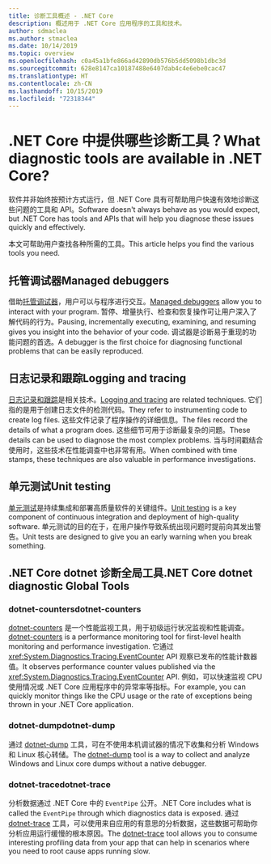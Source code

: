 ```yaml
---
title: 诊断工具概述 - .NET Core
description: 概述用于 .NET Core 应用程序的工具和技术。
author: sdmaclea
ms.author: stmaclea
ms.date: 10/14/2019
ms.topic: overview
ms.openlocfilehash: c0a45a1bfe866ad42890db576b5dd5098b1dbc3d
ms.sourcegitcommit: 628e8147ca10187488e6407dab4c4e6ebe0cac47
ms.translationtype: HT
ms.contentlocale: zh-CN
ms.lasthandoff: 10/15/2019
ms.locfileid: "72318344"
---
```

# <a name="what-diagnostic-tools-are-available-in-net-core"></a><span data-ttu-id="90bc4-103">.NET Core 中提供哪些诊断工具？</span><span class="sxs-lookup"><span data-stu-id="90bc4-103">What diagnostic tools are available in .NET Core?</span></span>

<span data-ttu-id="90bc4-104">软件并非始终按预计方式运行，但 .NET Core 具有可帮助用户快速有效地诊断这些问题的工具和 API。</span><span class="sxs-lookup"><span data-stu-id="90bc4-104">Software doesn't always behave as you would expect, but .NET Core has tools and APIs that will help you diagnose these issues quickly and effectively.</span></span>

<span data-ttu-id="90bc4-105">本文可帮助用户查找各种所需的工具。</span><span class="sxs-lookup"><span data-stu-id="90bc4-105">This article helps you find the various tools you need.</span></span>

## <a name="managed-debuggers"></a><span data-ttu-id="90bc4-106">托管调试器</span><span class="sxs-lookup"><span data-stu-id="90bc4-106">Managed debuggers</span></span>

<span data-ttu-id="90bc4-107">借助[托管调试器](managed-debuggers.md)，用户可以与程序进行交互。</span><span class="sxs-lookup"><span data-stu-id="90bc4-107">[Managed debuggers](managed-debuggers.md) allow you to interact with your program.</span></span> <span data-ttu-id="90bc4-108">暂停、增量执行、检查和恢复操作可让用户深入了解代码的行为。</span><span class="sxs-lookup"><span data-stu-id="90bc4-108">Pausing, incrementally executing, examining,  and resuming gives you insight into the behavior of your code.</span></span> <span data-ttu-id="90bc4-109">调试器是诊断易于重现的功能问题的首选。</span><span class="sxs-lookup"><span data-stu-id="90bc4-109">A debugger is the first choice for diagnosing functional problems that can be easily reproduced.</span></span>

## <a name="logging-and-tracing"></a><span data-ttu-id="90bc4-110">日志记录和跟踪</span><span class="sxs-lookup"><span data-stu-id="90bc4-110">Logging and tracing</span></span>

<span data-ttu-id="90bc4-111">[日志记录和跟踪](logging-tracing.md)是相关技术。</span><span class="sxs-lookup"><span data-stu-id="90bc4-111">[Logging and tracing](logging-tracing.md) are related techniques.</span></span> <span data-ttu-id="90bc4-112">它们指的是用于创建日志文件的检测代码。</span><span class="sxs-lookup"><span data-stu-id="90bc4-112">They refer to instrumenting code to create log files.</span></span> <span data-ttu-id="90bc4-113">这些文件记录了程序操作的详细信息。</span><span class="sxs-lookup"><span data-stu-id="90bc4-113">The files record the details of what a program does.</span></span> <span data-ttu-id="90bc4-114">这些细节可用于诊断最复杂的问题。</span><span class="sxs-lookup"><span data-stu-id="90bc4-114">These details can be used to diagnose the most complex problems.</span></span> <span data-ttu-id="90bc4-115">当与时间戳结合使用时，这些技术在性能调查中也非常有用。</span><span class="sxs-lookup"><span data-stu-id="90bc4-115">When combined with time stamps, these techniques are also valuable in performance investigations.</span></span>

## <a name="unit-testing"></a><span data-ttu-id="90bc4-116">单元测试</span><span class="sxs-lookup"><span data-stu-id="90bc4-116">Unit testing</span></span>

<span data-ttu-id="90bc4-117">[单元测试](../testing/index.md)是持续集成和部署高质量软件的关键组件。</span><span class="sxs-lookup"><span data-stu-id="90bc4-117">[Unit testing](../testing/index.md) is a key component of continuous integration and deployment of high-quality software.</span></span> <span data-ttu-id="90bc4-118">单元测试的目的在于，在用户操作导致系统出现问题时提前向其发出警告。</span><span class="sxs-lookup"><span data-stu-id="90bc4-118">Unit tests are designed to give you an early warning when you break something.</span></span>

## <a name="net-core-dotnet-diagnostic-global-tools"></a><span data-ttu-id="90bc4-119">.NET Core dotnet 诊断全局工具</span><span class="sxs-lookup"><span data-stu-id="90bc4-119">.NET Core dotnet diagnostic Global Tools</span></span>

### <a name="dotnet-counters"></a><span data-ttu-id="90bc4-120">dotnet-counters</span><span class="sxs-lookup"><span data-stu-id="90bc4-120">dotnet-counters</span></span>

<span data-ttu-id="90bc4-121">[dotnet-counters](dotnet-counters.md) 是一个性能监视工具，用于初级运行状况监视和性能调查。</span><span class="sxs-lookup"><span data-stu-id="90bc4-121">[dotnet-counters](dotnet-counters.md) is a performance monitoring tool for first-level health monitoring and performance investigation.</span></span> <span data-ttu-id="90bc4-122">它通过 <xref:System.Diagnostics.Tracing.EventCounter> API 观察已发布的性能计数器值。</span><span class="sxs-lookup"><span data-stu-id="90bc4-122">It observes performance counter values published via the <xref:System.Diagnostics.Tracing.EventCounter> API.</span></span> <span data-ttu-id="90bc4-123">例如，可以快速监视 CPU 使用情况或 .NET Core 应用程序中的异常率等指标。</span><span class="sxs-lookup"><span data-stu-id="90bc4-123">For example, you can quickly monitor things like the CPU usage or the rate of exceptions being thrown in your .NET Core application.</span></span>

### <a name="dotnet-dump"></a><span data-ttu-id="90bc4-124">dotnet-dump</span><span class="sxs-lookup"><span data-stu-id="90bc4-124">dotnet-dump</span></span>

<span data-ttu-id="90bc4-125">通过 [dotnet-dump](dotnet-dump.md) 工具，可在不使用本机调试器的情况下收集和分析 Windows 和 Linux 核心转储。</span><span class="sxs-lookup"><span data-stu-id="90bc4-125">The [dotnet-dump](dotnet-dump.md) tool is a way to collect and analyze Windows and Linux core dumps without a native debugger.</span></span>

### <a name="dotnet-trace"></a><span data-ttu-id="90bc4-126">dotnet-trace</span><span class="sxs-lookup"><span data-stu-id="90bc4-126">dotnet-trace</span></span>

<span data-ttu-id="90bc4-127">分析数据通过 .NET Core 中的 `EventPipe` 公开。</span><span class="sxs-lookup"><span data-stu-id="90bc4-127">.NET Core includes what is called the `EventPipe` through which diagnostics data is exposed.</span></span> <span data-ttu-id="90bc4-128">通过 [dotnet-trace](dotnet-trace.md) 工具，可以使用来自应用的有意思的分析数据，这些数据可帮助你分析应用运行缓慢的根本原因。</span><span class="sxs-lookup"><span data-stu-id="90bc4-128">The [dotnet-trace](dotnet-trace.md) tool allows you to consume interesting profiling data from your app that can help in scenarios where you need to root cause apps running slow.</span></span>
